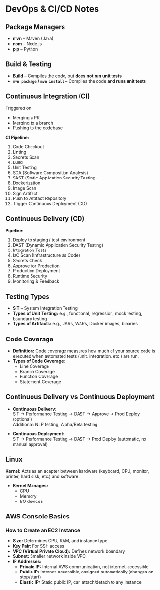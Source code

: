 # DevOps & CI/CD Notes

## Package Managers
- **mvn** – Maven (Java)
- **npm** – Node.js
- **pip** – Python

## Build & Testing
- **Build** – Compiles the code, but **does not run unit tests**  
- **`mvn package` / `mvn install`** – Compiles the code **and runs unit tests**

## Continuous Integration (CI)
Triggered on:
- Merging a PR
- Merging to a branch
- Pushing to the codebase

**CI Pipeline:**
1. Code Checkout
2. Linting
3. Secrets Scan
4. Build
5. Unit Testing
6. SCA (Software Composition Analysis)
7. SAST (Static Application Security Testing)
8. Dockerization
9. Image Scan
10. Sign Artifact
11. Push to Artifact Repository
12. Trigger Continuous Deployment (CD)

## Continuous Delivery (CD)
**Pipeline:**
1. Deploy to staging / test environment
2. DAST (Dynamic Application Security Testing)
3. Integration Tests
4. IaC Scan (Infrastructure as Code)
5. Secrets Check
6. Approve for Production
7. Production Deployment
8. Runtime Security
9. Monitoring & Feedback

## Testing Types
- **SIT** – System Integration Testing
- **Types of Unit Testing:** e.g., functional, regression, mock testing, boundary testing  
- **Types of Artifacts:** e.g., JARs, WARs, Docker images, binaries

## Code Coverage
- **Definition:** Code coverage measures how much of your source code is executed when automated tests (unit, integration, etc.) are run.  
- **Types of Code Coverage:**  
  - Line Coverage  
  - Branch Coverage  
  - Function Coverage  
  - Statement Coverage

## Continuous Delivery vs Continuous Deployment
- **Continuous Delivery:**  
  SIT → Performance Testing → DAST → Approve → Prod Deploy (optional)  
  Additional: NLP testing, Alpha/Beta testing

- **Continuous Deployment:**  
  SIT → Performance Testing → DAST → Prod Deploy (automatic, no manual approval)


## Linux

**Kernel:** Acts as an adapter between hardware (keyboard, CPU, monitor, printer, hard disk, etc.) and software.  
- **Kernel Manages:**  
  - CPU  
  - Memory  
  - I/O devices  


## AWS Console Basics

### How to Create an EC2 Instance
- **Size:** Determines CPU, RAM, and instance type  
- **Key Pair:** For SSH access  
- **VPC (Virtual Private Cloud):** Defines network boundary  
- **Subnet:** Smaller network inside VPC  
- **IP Addresses:**  
  - **Private IP:** Internal AWS communication, not internet-accessible  
  - **Public IP:** Internet-accessible, assigned automatically (changes on stop/start)  
  - **Elastic IP:** Static public IP, can attach/detach to any instance  
